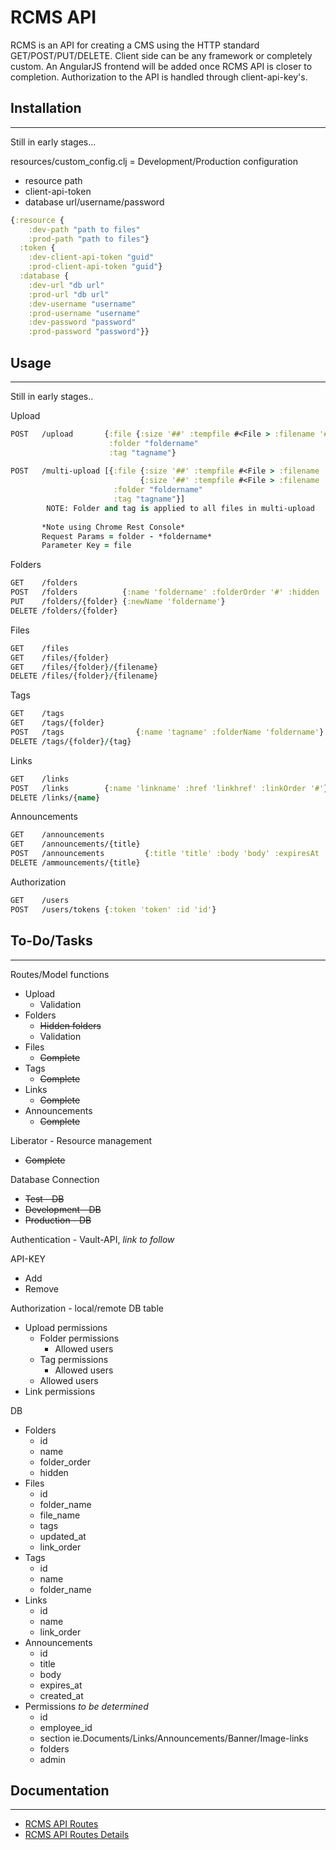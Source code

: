# RCMS API

RCMS is an API for creating a CMS using the HTTP standard GET/POST/PUT/DELETE. Client side can be any framework or completely custom. An AngularJS frontend will be added once RCMS API is closer to completion. Authorization to the API is handled through client-api-key's.

## Installation
---
Still in early stages...

resources/custom_config.clj = Development/Production configuration
* resource path
* client-api-token
* database url/username/password  

```clojure
{:resource {
    :dev-path "path to files"
    :prod-path "path to files"}
  :token {
    :dev-client-api-token "guid"
    :prod-client-api-token "guid"}
  :database {
    :dev-url "db url"
    :prod-url "db url"
    :dev-username "username"
    :prod-username "username"
    :dev-password "password"
    :prod-password "password"}}
```

## Usage
---
Still in early stages..

Upload

```clojure
POST   /upload       {:file {:size '##' :tempfile #<File > :filename '######'}
                      :folder "foldername"
                      :tag "tagname"}
       
POST   /multi-upload [{:file {:size '##' :tempfile #<File > :filename '######'}
                             {:size '##' :tempfile #<File > :filename '######'}
                       :folder "foldername"
                       :tag "tagname"}]
        NOTE: Folder and tag is applied to all files in multi-upload
        
       *Note using Chrome Rest Console*
       Request Params = folder - *foldername*
       Parameter Key = file
```

Folders

```clojure
GET    /folders
POST   /folders          {:name 'foldername' :folderOrder '#' :hidden 'boolean'}
PUT    /folders/{folder} {:newName 'foldername'}
DELETE /folders/{folder} 
```

Files

```clojure
GET    /files
GET    /files/{folder}
GET    /files/{folder}/{filename}
DELETE /files/{folder}/{filename}
```

Tags

```clojure
GET    /tags
GET    /tags/{folder}
POST   /tags                {:name 'tagname' :folderName 'foldername'}
DELETE /tags/{folder}/{tag}
```

Links

```clojure
GET    /links
POST   /links        {:name 'linkname' :href 'linkhref' :linkOrder '#'}
DELETE /links/{name}
```

Announcements

```clojure
GET    /announcements
GET    /announcements/{title}
POST   /announcements         {:title 'title' :body 'body' :expiresAt 'date'}
DELETE /ammouncements/{title}
```

Authorization

```clojure
GET    /users
POST   /users/tokens {:token 'token' :id 'id'}
```

## To-Do/Tasks
---
Routes/Model functions
* Upload
    * Validation
* Folders
    * ~~Hidden folders~~
    * Validation
* Files
    * ~~Complete~~
* Tags
    * ~~Complete~~
* Links
    * ~~Complete~~
* Announcements
    * ~~Complete~~
    
Liberator - Resource management
* ~~Complete~~

Database Connection
* ~~Test - DB~~
* ~~Development - DB~~
* ~~Production - DB~~

Authentication - Vault-API, *link to follow*

API-KEY
* Add
* Remove

Authorization - local/remote DB table
* Upload permissions
    * Folder permissions
        * Allowed users 
    * Tag permissions
        * Allowed users
    * Allowed users
* Link permissions


DB
* Folders
    * id 
    * name
    * folder_order
    * hidden
* Files
    * id
    * folder_name
    * file_name
    * tags
    * updated_at
    * link_order
* Tags
    * id
    * name
    * folder_name
* Links
    * id
    * name
    * link_order
* Announcements
    * id
    * title
    * body
    * expires_at
    * created_at
* Permissions *to be determined*
    * id
    * employee_id
    * section ie.Documents/Links/Announcements/Banner/Image-links
    * folders
    * admin

## Documentation
---
* [RCMS API Routes](https://github.com/yatesj9/rcms/blob/master/doc/routes.md)
* [RCMS API Routes Details](https://github.com/yatesj9/rcms/blob/master/doc/routes_details.md)